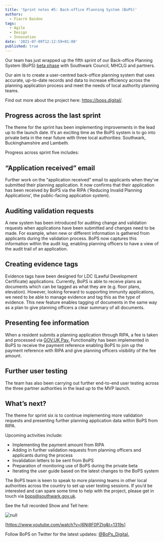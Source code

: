 ```yaml
---
title: 'Sprint notes #5: Back-office Planning System (BoPS)'
authors:
  - Fiacré Baidoo
tags:
  - Agile
  - Design
  - Innovation
date: '2021-07-09T12:12:59+01:00'
published: true
---
```

Our team has just wrapped up the fifth sprint of our Back-office Planning System (BoPS) [beta phase](https://www.gov.uk/service-manual/agile-delivery/how-the-beta-phase-works) with Southwark Council, MHCLG and partners.

Our aim is to create a user-centred back-office planning system that uses accurate, up-to-date records and data to increase efficiency across the planning application process and meet the needs of local authority planning teams.

Find out more about the project here: https://bops.digital/. 

## **Progress across the last sprint**

The theme for the sprint has been implementing improvements in the lead up to the launch date. It’s an exciting time as the BoPS system is to go into private beta in the near future with three local authorities: Southwark, Buckinghamshire and Lambeth.

Progress across sprint five includes:

## **“Application received” email**

Further work on the “application received” email to applicants when they’ve submitted their planning application. It now confirms that their application has been received by BoPS via the RIPA (‘Reducing Invalid Planning Applications’, the public-facing application system).

## **Auditing validation requests**

A new system has been introduced for auditing change and validation requests when applications have been submitted and changes need to be made. For example, when new or different information is gathered from applicants during the validation process. BoPS now captures this information within the audit log, enabling planning officers to have a view of the audit trail of an application.

## **Creating evidence tags**

Evidence tags have been designed for LDC (Lawful Development Certificate) applications. Currently, BoPS is able to receive plans as documents which can be tagged as what they are (e.g. floor plans, elevation). However, looking forward to supporting immunity applications, we need to be able to manage evidence and tag this as the type of evidence. This new feature enables tagging of documents in the same way as a plan to give planning officers a clear summary of all documents.

## **Presenting fee information**

When a resident submits a planning application through RIPA, a fee is taken and processed via [GOV.UK Pay.](https://www.payments.service.gov.uk) Functionality has been implemented in BoPS to receive the payment reference enabling BoPS to join up the payment reference with RIPA and give planning officers visibility of the fee amount.

## **Further user testing**

The team has also been carrying out further end-to-end user testing across the three partner authorities in the lead up to the MVP launch.

## **What’s next?**

The theme for sprint six is to continue implementing more validation requests and presenting further planning application data within BoPS from RIPA. 

Upcoming activities include:

* Implementing the payment amount from RIPA
* Adding in further validation requests from planning officers and applicants during the process
* Invalidation letters to be sent from BoPS
* Preparation of monitoring use of BoPS during the private beta
* Iterating the user guide based on the latest changes to the BoPS system

The BoPS team is keen to speak to more planning teams in other local authorities across the country to set up user testing sessions. If you’d be interested and can spare some time to help with the project, please get in touch via bops@southwark.gov.uk. 

See the full recorded Show and Tell here:

![null](/assets/images/uploads/screenshot-2021-06-28-at-21.59.51.png)

\[https://www.youtube.com/watch?v=I6Nj8F0PZtg&t=1319s]

Follow BoPS on Twitter for the latest updates: [@BoPs_Digital.](https://twitter.com/BoPs_Digital)
